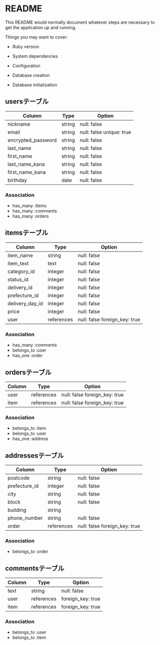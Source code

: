 
# README

This README would normally document whatever steps are necessary to get the
application up and running.

Things you may want to cover:

* Ruby version

* System dependencies

* Configuration

* Database creation

* Database initialization

## usersテーブル
| Column               | Type   | Option      | 
| -------------------- | ------ | ----------- | 
| nickname             | string | null: false | 
| email                | string | null: false unique: true| 
| encrypted_password   | string | null: false | 
| last_name            | string | null: false | 
| first_name           | string | null: false |
| last_name_kana       | string | null: false |
| first_name_kana      | string | null: false | 
| birthday             | date   | null: false | 

### Association
- has_many :items
- has_many :comments
- has_many :orders

## itemsテーブル
| Column           | Type       | Option      | 
| ---------------- | ---------- | ----------- |  
| item_name        | string     | null: false | 
| item_text        | text       | null: false | 
| category_id      | integer    | null: false | 
| status_id        | integer    | null: false | 
| delivery_id      | integer    | null: false | 
| prefecture_id    | integer    | null: false | 
| delivery_day_id  | integer    | null: false | 
| price            | integer    | null: false | 
| user             | references | null: false foreign_key: true  | 

### Association
- has_many :comments
- belongs_to :user
- has_one :order

## ordersテーブル
| Column  | Type       | Option            | 
| ------- | ---------- | ----------------- | 
| user | references | null: false foreign_key: true | 
| item | references | null: false foreign_key: true | 

### Association
- belongs_to :item
- belongs_to :user
- has_one :address

## addressesテーブル
| Column        | Type       | Option      | 
| ------------- | ---------- | ----------- | 
| postcode      | string     | null: false | 
| prefecture_id | integer    | null: false | 
| city          | string     | null: false | 
| block         | string     | null: false | 
| building      | string     |             | 
| phone_number  | string     | null: false | 
| order         | references | null: false foreign_key: true | 

### Association
- belongs_to :order

## commentsテーブル
| Column  | Type       | Option            | 
| ------- | ---------- | ----------------- | 
| text    | string     | null: false       | 
| user    | references | foreign_key: true | 
| item    | references | foreign_key: true | 

### Association
- belongs_to :user
- belongs_to :item
